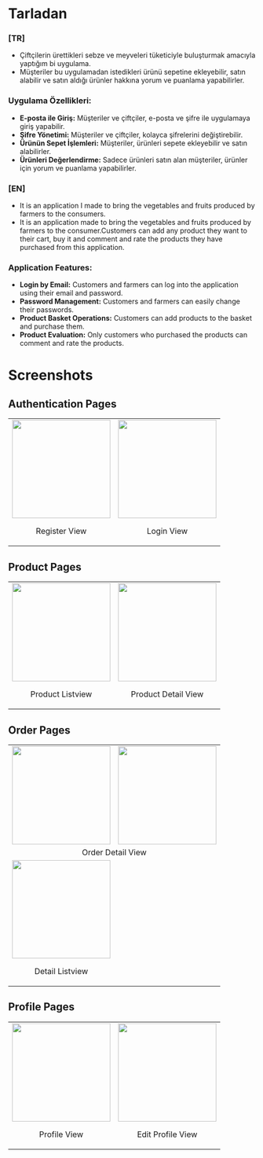 # Tarladan
### [TR]
- Çiftçilerin ürettikleri sebze ve meyveleri tüketiciyle buluşturmak amacıyla yaptığım bi uygulama.
- Müşteriler bu uygulamadan istedikleri ürünü sepetine ekleyebilir, satın alabilir ve satın aldığı ürünler hakkına yorum ve puanlama yapabilirler.

### Uygulama Özellikleri:
 - **E-posta ile Giriş:** Müşteriler ve çiftçiler, e-posta ve şifre ile uygulamaya giriş yapabilir.
 - **Şifre Yönetimi:** Müşteriler ve çiftçiler, kolayca şifrelerini değiştirebilir.
 - **Ürünün Sepet İşlemleri:** Müşteriler, ürünleri sepete ekleyebilir ve satın alabilirler.
 - **Ürünleri Değerlendirme:** Sadece ürünleri satın alan müşteriler, ürünler için yorum ve puanlama yapabilirler.

### [EN]
- It is an application I made to bring the vegetables and fruits produced by farmers to the consumers.
- It is an application made to bring the vegetables and fruits produced by farmers to the consumer.Customers can add any product they want to their cart, buy it and comment and rate the products they have purchased from this application.

### Application Features:
- **Login by Email:** Customers and farmers can log into the application using their email and password.
- **Password Management:** Customers and farmers can easily change their passwords.
- **Product Basket Operations:** Customers can add products to the basket and purchase them.
- **Product Evaluation:** Only customers who purchased the products can comment and rate the products.

# Screenshots
## Authentication Pages
<table>
  <tr>
    <td>
      <img src="https://github.com/user-attachments/assets/5330e6bc-8b73-4ae2-baec-a1cc14d88e8e" width="200"/>
      <p align="center">Register View</p>
    </td>
    <td>
      <img src="https://github.com/user-attachments/assets/90cb359d-c358-4964-b4e0-4963f6815a0f" width="200"/>
      <p align="center">Login View</p>
    </td>
  </tr>
</table>

## Product Pages
<table>
  <tr>
    <td>
      <img src="https://github.com/user-attachments/assets/2a168aff-f293-48ca-b674-ea0bb5f97e3f" width="200"/>
      <p align="center">Product Listview</p>
    </td>
    <td>
      <img src="https://github.com/user-attachments/assets/223663ac-e71d-41ab-8a6a-24730367242b" width="200"/>
      <p align="center">Product Detail View</p>
    </td>
  </tr>
</table>


## Order Pages
<table>
   <tr>
    <td><img src="https://github.com/user-attachments/assets/c8949957-957b-404a-997d-ab9575e8d86a" width="200"/></td>
    <td><img src="https://github.com/user-attachments/assets/92250f40-58eb-4c68-86fc-02c9044250a3" width="200"/></td>
  </tr>
  <tr>
    <td colspan="2" align="center">Order Detail View</td>
  </tr>
  <tr>
    <td>
      <img src="https://github.com/user-attachments/assets/cfde7cb3-db4d-44a3-baaa-49d3b632ff8f" width="200"/>
      <p align="center">Detail Listview</p>
    </td>
    
  </tr>
</table>

## Profile Pages
<table>
  <tr>
    <td>
      <img src="https://github.com/user-attachments/assets/f5c0a7fc-d9be-4a09-b84a-33b4fb70f4e6" width="200"/>
      <p align="center">Profile View</p>
    </td>
    <td>
      <img src="https://github.com/user-attachments/assets/5c0edafb-633e-4cc8-98a1-9b42368c0452" width="200"/>
      <p align="center">Edit Profile View</p>
    </td>
  </tr>
</table>

